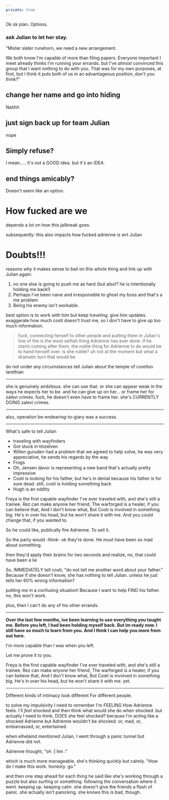```yaml
---
private: true
---
```


Ok ok plan. Options. 

### ask Julian to let her stay. 

"Mister slater runehorn, we need a new arrangement.

We both know I'm capable of more than filing papers. Everyone important I meet already thinks I'm running your errands. but I've *almost* convinced this group that I want nothing to do with you. That was for my own purposes, at first, but I think it puts both of us in an advantageous position, don't you think?"

## change her name and go into hiding 

Nahhh

## just sign back up for team Julian 

nope 

## Simply refuse?

I mean..... it's not a GOOD idea. but it's an IDEA. 

## end things amicably?

Doesn't seem like an option. 

# How fucked are we
depends a lot on how this jailbreak goes. 

subsequently: this also impacts how fucked adrienne is wrt Julian 

# Doubts!!!

reasons why it makes sense to bail on this whole thing and link up with Julian again:
1. no one else is going to push me as hard (but also!? he is intentionally holding me back!)
2. Perhaps I've been naive and irresponsible to ghost my boss and that's a me problem 
3. Being his enemy isn't workable.

best option is to work with him but keep traveling. give him updates. exaggerate how much costi doesn't trust me, so I don't have to give up too much information. 

> fuck, connecting herself to other people and putting them in Julian's line of fire is the most selfish thing Adrienne has ever done.
> if he starts coming after them, the noble thing for Adrienne to do would be to hand herself over. 
> is she noble? uh not at the moment
> but what a dramatic turn that would be 

do not under any circumstances tell Julian about the temple of corellon larethian

-------

she is genuinely ambitious. she can use that. or she can appear weak in the ways he expects her to be. and he can give up on her... or frame her for zalevi crimes. fuck, he doesn't even have to frame her. she's CURRENTLY DOING zalevi crimes. 

------- 

also, operation be-endearing-to-giary was a success. 

-------

What's safe to tell Julian 
- traveling with wayfinders 
- Got stuck in tinzelven 
- Willen guruden had a problem that we agreed to help solve, he was very appreciative, he sends his regards by the way
- Frogs 
- Oh, Jensen davor is representing a new band that's actually pretty impressive 
- Costi is looking for his father, but he's in denial because his father is for sure dead. still, costi is holding something back
- Hugh is an oddity 


Freya is the first capable wayfinder I've ever traveled with, and she's still a trainee. 
Rez can make anyone her friend,
The warforged is a healer, if you can believe that,
And I don't know what,
But Costi is involved in something big. He's in over his head, but he won't share it with me. And you could change that, if you wanted to. 

So he could like, publically fire Adrienne. To sell it. 

So the party would -think- ok they're done. He must have been so mad about something. 

then they'd apply their brains for two seconds and realize, no, that could have been a lie

So, IMMEDIATELY tell costi, "do not tell me another word about your father." Because if she doesn't know, she has nothing to tell Julian. unless he just tells her 60% wrong information? 

putting me in a confusing situation! Because I want to help FIND his father. no, this won't work. 

plus, then I can't do any of his other errands. 

---------

**Over the last few months, ive been learning to use everything you taught me. Before you left, I had been holding myself back. But im ready now. I still have so much to learn from you. And I think I can help you more from out here.**

I'm more capable than I was when you left. 

Let me prove it to you. 


Freya is the first capable wayfinder I've ever traveled with, and she's still a trainee. 
Rez can make *anyone* her friend,
The warforged is a healer, if you can believe that,
And I don't know what,
But Costi is involved in something big. He's in over his head, but he won't share it with me. yet. 

---
Different kinds of intimacy look different For different people. 

to solve my impulsivity I need to remember I'm FEELING How Adrienne feels. I'll *feel* shocked and then think what would she do when shocked. but actually I need to think, DOES she feel shocked? because I'm acting like a shocked Adrienne but Adrienne wouldn't be shocked. or, mad, or, embarrassed, or, entertained. 

when elhelaind mentioned Julian, I went through a panic tunnel but Adrienne did not. 

Adrienne thought, "oh  :|  hm :\"

which is much more manageable. she's thinking quickly but calmly. "How do I make this work. honesty. go."

and then one step ahead for each thing he said like she's working through a puzzle but also surfing or something. following the conversation where it went. keeping up. keeping calm. she doesn't give the friends a flash of panic. she actually isn't panicking. she knows this is bad, though. 